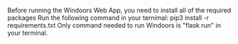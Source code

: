 Before running the Windoors Web App, you need to install all of the required packages
Run the following command in your ternimal: pip3 install -r requirements.txt
Only command needed to run Windoors is "flask run" in your terminal.
